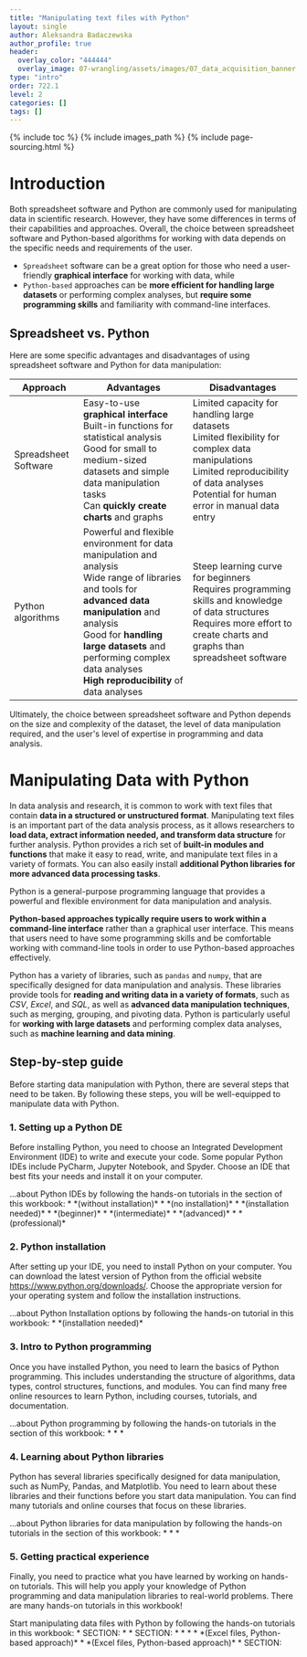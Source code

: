 ```yaml
---
title: "Manipulating text files with Python"
layout: single
author: Aleksandra Badaczewska
author_profile: true
header:
  overlay_color: "444444"
  overlay_image: 07-wrangling/assets/images/07_data_acquisition_banner.png
type: "intro"
order: 722.1
level: 2
categories: []
tags: []
---
```


{% include toc %}
{% include images_path %}
{% include page-sourcing.html %}


# Introduction

Both spreadsheet software and Python are commonly used for manipulating data in scientific research. However, they have some differences in terms of their capabilities and approaches. Overall, the choice between spreadsheet software and Python-based algorithms for working with data depends on the specific needs and requirements of the user.
* `Spreadsheet` software can be a great option for those who need a user-friendly **graphical interface** for working with data, while
* `Python-based` approaches can be **more efficient for handling large datasets** or performing complex analyses, but **require some programming skills** and familiarity with command-line interfaces.

## Spreadsheet vs. Python

Here are some specific advantages and disadvantages of using spreadsheet software and Python for data manipulation:

| Approach | Advantages | Disadvantages |
|----------|------------|---------------|
| Spreadsheet Software | <em class="pros"></em> Easy-to-use **graphical interface** <br><em class="pros"></em> Built-in functions for statistical analysis <br><em class="pros"></em> Good for small to medium-sized datasets and simple data manipulation tasks <br><em class="pros"></em> Can **quickly create charts** and graphs | <em class="cons"></em> Limited capacity for handling large datasets <br><em class="cons"></em> Limited flexibility for complex data manipulations <br><em class="cons"></em> Limited reproducibility of data analyses <br><em class="cons"></em> Potential for human error in manual data entry |
| Python algorithms | <em class="pros"></em> Powerful and flexible environment for data manipulation and analysis <br><em class="pros"></em> Wide range of libraries and tools for **advanced data manipulation** and analysis <br><em class="pros"></em> Good for **handling large datasets** and performing complex data analyses <br><em class="pros"></em> **High reproducibility** of data analyses | <em class="cons"></em> Steep learning curve for beginners <br><em class="cons"></em> Requires programming skills and knowledge of data structures <br><em class="cons"></em> Requires more effort to create charts and graphs than spreadsheet software |

<div class="protip" markdown="1">
Ultimately, the choice between spreadsheet software and Python depends on the size and complexity of the dataset, the level of data manipulation required, and the user's level of expertise in programming and data analysis.
</div>

# Manipulating Data with Python

In data analysis and research, it is common to work with text files that contain **data in a structured or unstructured format**. Manipulating text files is an important part of the data analysis process, as it allows researchers to **load data, extract information needed, and transform data structure** for further analysis. Python provides a rich set of **built-in modules and functions** that make it easy to read, write, and manipulate text files in a variety of formats. You can also easily install **additional Python libraries for more advanced data processing tasks**.

<div class="note" markdown="1">
Python is a general-purpose programming language that provides a powerful and flexible environment for data manipulation and analysis.
</div>

**Python-based approaches typically require users to work within a command-line interface** rather than a graphical user interface. This means that users need to have some programming skills and be comfortable working with command-line tools in order to use Python-based approaches effectively.

Python has a variety of libraries, such as `pandas` and `numpy`, that are specifically designed for data manipulation and analysis. These libraries provide tools for **reading and writing data in a variety of formats**, such as *CSV*, *Excel*, and *SQL*, as well as **advanced data manipulation techniques**, such as merging, grouping, and pivoting data. Python is particularly useful for **working with large datasets** and performing complex data analyses, such as **machine learning and data mining**.

## Step-by-step guide

<div class="required" markdown="1">
Before starting data manipulation with Python, there are several steps that need to be taken. By following these steps, you will be well-equipped to manipulate data with Python.
</div>

### 1. Setting up a Python DE

Before installing Python, you need to choose an Integrated Development Environment (IDE) to write and execute your code. Some popular Python IDEs include PyCharm, Jupyter Notebook, and Spyder. Choose an IDE that best fits your needs and install it on your computer.
<div class="more" markdown="1">
...about Python IDEs by following the hands-on tutorials in the <a class="t-links" href="420"></a> section of this workbook:
* <a class="t-links" href="421"></a> *(without installation)*
* <a class="t-links" href="422"></a> *(no installation)*
* <a class="t-links" href="423"></a> *(installation needed)*
  * <a class="t-links" href="424"></a> *(beginner)*
  * <a class="t-links" href="425"></a> *(intermediate)*
  * <a class="t-links" href="426"></a> *(advanced)*
  * <a class="t-links" href="427"></a> *(professional)*
</div>

### 2. Python installation

After setting up your IDE, you need to install Python on your computer. You can download the latest version of Python from the official website <a href="https://www.python.org/downloads/" target="_blank">https://www.python.org/downloads/</a>. Choose the appropriate version for your operating system and follow the installation instructions.
<div class="more" markdown="1">
...about Python Installation options by following the hands-on tutorial in this workbook:
* <a class="t-links" href="423"></a> *(installation needed)*
</div>

### 3. Intro to Python programming

Once you have installed Python, you need to learn the basics of Python programming. This includes understanding the structure of algorithms, data types, control structures, functions, and modules. You can find many free online resources to learn Python, including courses, tutorials, and documentation. <br>
<div class="more" markdown="1">
...about Python programming by following the hands-on tutorials in the <a class="t-links" href="531"></a> section of this workbook:
* <a class="t-links" href="533"></a>
* <a class="t-links" href="534"></a>
* <a class="t-links" href="535"></a>
</div>

### 4. Learning about Python libraries

Python has several libraries specifically designed for data manipulation, such as NumPy, Pandas, and Matplotlib. You need to learn about these libraries and their functions before you start data manipulation. You can find many tutorials and online courses that focus on these libraries. <br>
<div class="more" markdown="1">
...about Python libraries for data manipulation by following the hands-on tutorials in the <a class="t-links" href="531"></a> section of this workbook:
* <a class="t-links" href="536"></a>
* <a class="t-links" href="537"></a>
* <a class="t-links" href="538"></a>
</div>

### 5. Getting practical experience

Finally, you need to practice what you have learned by working on hands-on tutorials. This will help you apply your knowledge of Python programming and data manipulation libraries to real-world problems. There are many hands-on tutorials in this workbook! <br>
<div class="more" markdown="1">
Start manipulating data files with Python by following the hands-on tutorials in this workbook:
* SECTION: <a class="t-links" href="722.1"></a>
  * <a class="t-links" href="722.2"></a>
* SECTION: <a class="t-links" href="731"></a>
  * <a class="t-links" href="732"></a>
  * <a class="t-links" href="733"></a>
  * <a class="t-links" href="734"></a>
  * <a class="t-links" href="721.2" section="#b-python-based-automation"></a> *(Excel files, Python-based approach)*
  * <a class="t-links" href="721.3" section="#b-python-based-automation"></a> *(Excel files, Python-based approach)*
* SECTION: <a class="t-links" href="822.01"></a>
</div>

